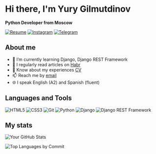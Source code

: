 # Hi there, I'm Yury Gilmutdinov

**Python Developer from Moscow**

[![Resume](https://img.shields.io/badge/-Resume-blue)](https://hh.ru/resume/a3ba67f5ff060039840039ed1f6a5636786653)
[![Instagram](https://img.shields.io/badge/-Instagram-purple)](https://www.instagram.com/yurygilm/)
[![Telegram](https://img.shields.io/badge/-Telegram-blue)](https://t.me/YuryGilm)

## About me
- 🌱 I’m currently learning Django, Django REST Framework
- 📖 I regularly read articles on [Habr](https://habr.com)
- 📄 Know about my experiences [CV](https://hh.ru/resume/a3ba67f5ff060039840039ed1f6a5636786653)
- 📫 Reach me by [email](mailto:ygilm@bk.ru)
- 🌐 I speak English (A2) and Spanish (fluent)

## Languages and Tools
![HTML5](https://img.shields.io/badge/-HTML5-orange?logo=html5&logoColor=white&style=for-the-badge)
![CSS3](https://img.shields.io/badge/-CSS3-blue?logo=css3&logoColor=white&style=for-the-badge)
![Git](https://img.shields.io/badge/-Git-red?logo=git&logoColor=white&style=for-the-badge)
![Python](https://img.shields.io/badge/-Python-yellow?logo=python&logoColor=white&style=for-the-badge)
![Django](https://img.shields.io/badge/-Django-green?logo=django&logoColor=white&style=for-the-badge)
![Django REST Framework](https://img.shields.io/badge/-Django%20REST%20Framework-red?logo=django&logoColor=white&style=for-the-badge)

## My stats
![Your GitHub Stats](https://github-readme-stats.vercel.app/api?username=YGilm&show_icons=true&theme=dark)

![Top Languages by Commit](https://github-readme-stats.vercel.app/api/top-langs/?username=YGilm&layout=compact&theme=dark)
